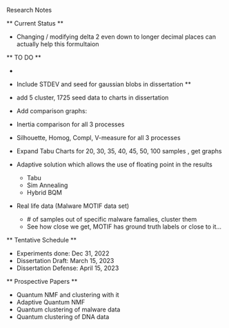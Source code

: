 Research Notes

** Current Status **
  * Changing / modifying delta 2 even down to longer decimal places can actually help this formultaion


** TO DO **


* 
* Include STDEV and seed for gaussian blobs in dissertation **
* add 5 cluster, 1725 seed data to charts in dissertation
* Add comparison graphs:
* Inertia comparison for all 3 processes
* Silhouette, Homog, Compl, V-measure for all 3 processes


* Expand Tabu Charts for 20, 30, 35, 40, 45, 50, 100 samples , get graphs



* Adaptive solution which allows the use of floating point in the results
    * Tabu
    * Sim Annealing
    * Hybrid BQM


* Real life data (Malware MOTIF data set)
    * \# of samples out of specific malware famalies, cluster them
    * See how close we get, MOTIF has ground truth labels or close to it...



** Tentative Schedule **

* Experiments done:  Dec 31, 2022
* Dissertation Draft:  March 15, 2023
* Dissertation Defense: April 15, 2023



** Prospective Papers **

* Quantum NMF and clustering with it
* Adaptive Quantum NMF
* Quantum clustering of malware data
* Quantum clustering of DNA data